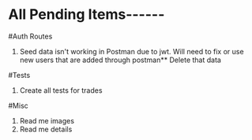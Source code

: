 # All Pending Items------

#Auth Routes
1. Seed data isn't working in Postman due to jwt. Will need to fix or use new users that are added through postman** Delete that data


#Tests
1. Create all tests for trades

#Misc
1. Read me images
1. Read me details
